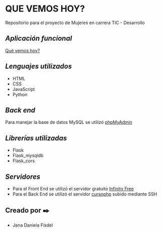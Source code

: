 # QUE VEMOS HOY?
Repositorio para el proyecto de Mujeres en carrera TIC - Desarrollo

## _Aplicación funcional_
[Qué vemos hoy?](http://quevemoshoyy.rf.gd/)

## _Lenguajes utilizados_
- HTML
- CSS
- JavaScript 
- Python

## _Back end_
Para manejar la base de datos MySQL se utilizó [phpMyAdmin](http://cursophp.com.ar/phpmyadmin/)

## _Librerías utilizadas_
-   Flask
-   Flask_mysqldb
-   Flask_cors
 
## _Servidores_
- Para el Front End se utilizó el servidor gratuito [Infinity Free](https://infinityfree.net/)
- Para el Back End se utilizó el servidor [cursophp](http://cursophp.com.ar/) subido mediante SSH

## Creado por ✒️
- Jana Daniela Fisdel
